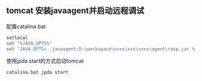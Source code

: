 ## tomcat 安装javaagent并启动远程调试
配置catalina.bat
```bash
setlocal
set "%JAVA_OPTS%"
set "JAVA_OPTS= -javaagent:D:\workspace\xxxx\xxx\xxxx\agent\rasp.jar %JAVA_OPTS%" 
```

使用jpda start的方式启动tomcat
```bash
catalina.bat jpda start
```